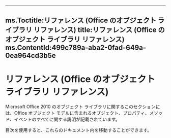 

---
ms.Toctitle:リファレンス (Office のオブジェクト ライブラリ リファレンス)
title:リファレンス (Office のオブジェクト ライブラリ リファレンス)
ms.ContentId:499c789a-aba2-0fad-649a-0ea964cd3b5e
---
# リファレンス (Office のオブジェクト ライブラリ リファレンス)




Microsoft Office 2010 のオブジェクト ライブラリに関するこのセクションには、Office オブジェクト モデルに含まれるオブジェクト、プロパティ、メソッド、イベントのすべてに関する説明が記載されています。 



目次を使用すると、これらのドキュメント内を移動することができます。


